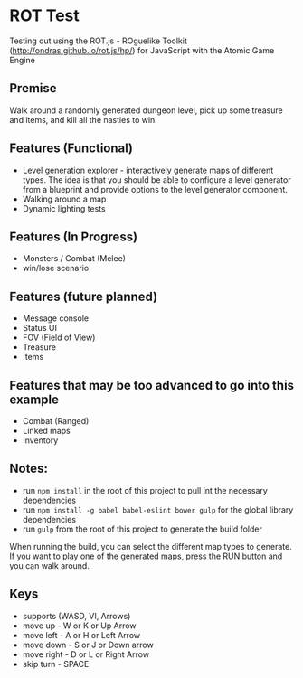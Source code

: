 # ROT Test

Testing out using the ROT.js - ROguelike Toolkit (http://ondras.github.io/rot.js/hp/) for JavaScript with the Atomic Game Engine

## Premise
Walk around a randomly generated dungeon level, pick up some treasure and items, and kill all the nasties to win.

## Features (Functional)
* Level generation explorer - interactively generate maps of different types.  The idea is that you should be able to configure a level generator from a blueprint and provide options to the level generator component.
* Walking around a map
* Dynamic lighting tests

## Features (In Progress)
* Monsters / Combat (Melee)
* win/lose scenario

## Features (future planned)
* Message console
* Status UI
* FOV (Field of View)
* Treasure
* Items

## Features that may be too advanced to go into this example
* Combat (Ranged)
* Linked maps 
* Inventory

## Notes:

* run ```npm install``` in the root of this project to pull int the necessary dependencies
* run ```npm install -g babel babel-eslint bower gulp``` for the global library dependencies
* run ```gulp``` from the root of this project to generate the build folder


When running the build, you can select the different map types to generate.  If you want to play one of the generated maps, press the RUN button and you can walk around.

## Keys
* supports (WASD, VI, Arrows)
* move up - W or K or Up Arrow
* move left - A or H or Left Arrow
* move down - S or J or Down arrow
* move right - D or L or Right Arrow
* skip turn - SPACE
